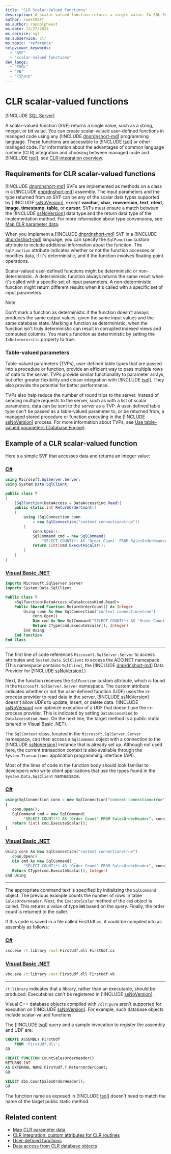 ```yaml
---
title: "CLR Scalar-Valued Functions"
description: A scalar-valued function returns a single value. In SQL Server CLR integration, you can write scalar-valued user-defined functions in managed code.
author: rwestMSFT
ms.author: randolphwest
ms.date: 12/27/2024
ms.service: sql
ms.subservice: clr
ms.topic: "reference"
helpviewer_keywords:
  - "SVF"
  - "scalar-valued functions"
dev_langs:
  - "TSQL"
  - "VB"
  - "CSharp"
---
```

# CLR scalar-valued functions

[!INCLUDE [SQL Server](../../includes/applies-to-version/sqlserver.md)]

A scalar-valued function (SVF) returns a single value, such as a string, integer, or bit value. You can create scalar-valued user-defined functions in managed code using any [!INCLUDE [dnprdnshort-md](../../includes/dnprdnshort-md.md)] programming language. These functions are accessible to [!INCLUDE [tsql](../../includes/tsql-md.md)] or other managed code. For information about the advantages of common language runtime (CLR) integration and choosing between managed code and [!INCLUDE [tsql](../../includes/tsql-md.md)], see [CLR integration overview](../clr-integration/clr-integration-overview.md).

## Requirements for CLR scalar-valued functions

[!INCLUDE [dnprdnshort-md](../../includes/dnprdnshort-md.md)] SVFs are implemented as methods on a class in a [!INCLUDE [dnprdnshort-md](../../includes/dnprdnshort-md.md)] assembly. The input parameters and the type returned from an SVF can be any of the scalar data types supported by [!INCLUDE [ssNoVersion](../../includes/ssnoversion-md.md)], except **varchar**, **char**, **rowversion**, **text**, **ntext**, **image**, **timestamp**, **table**, or **cursor**. SVFs must ensure a match between the [!INCLUDE [ssNoVersion](../../includes/ssnoversion-md.md)] data type and the return data type of the implementation method. For more information about type conversions, see [Map CLR parameter data](../clr-integration-database-objects-types-net-framework/mapping-clr-parameter-data.md).

When you implement a [!INCLUDE [dnprdnshort-md](../../includes/dnprdnshort-md.md)] SVF in a [!INCLUDE [dnprdnshort-md](../../includes/dnprdnshort-md.md)] language, you can specify the `SqlFunction` custom attribute to include additional information about the function. The `SqlFunction` attribute indicates whether or not the function accesses or modifies data, if it's deterministic, and if the function involves floating point operations.

Scalar-valued user-defined functions might be deterministic or non-deterministic. A deterministic function always returns the same result when it's called with a specific set of input parameters. A non-deterministic function might return different results when it's called with a specific set of input parameters.

> [!NOTE]  
> Don't mark a function as deterministic if the function doesn't always produces the same output values, given the same input values and the same database state. Marking a function as deterministic, when the function isn't truly deterministic can result in corrupted indexed views and computed columns. You mark a function as deterministic by setting the `IsDeterministic` property to true.

### Table-valued parameters

Table-valued parameters (TVPs), user-defined table types that are passed into a procedure or function, provide an efficient way to pass multiple rows of data to the server. TVPs provide similar functionality to parameter arrays, but offer greater flexibility and closer integration with [!INCLUDE [tsql](../../includes/tsql-md.md)]. They also provide the potential for better performance.

TVPs also help reduce the number of round trips to the server. Instead of sending multiple requests to the server, such as with a list of scalar parameters, data can be sent to the server as a TVP. A user-defined table type can't be passed as a table-valued parameter to, or be returned from, a managed stored procedure or function executing in the [!INCLUDE [ssNoVersion](../../includes/ssnoversion-md.md)] process. For more information about TVPs, see [Use table-valued parameters (Database Engine)](../tables/use-table-valued-parameters-database-engine.md).

## Example of a CLR scalar-valued function

Here's a simple SVF that accesses data and returns an integer value:

### [C#](#tab/csharp)

```csharp
using Microsoft.SqlServer.Server;
using System.Data.SqlClient;

public class T
{
    [SqlFunction(DataAccess = DataAccessKind.Read)]
    public static int ReturnOrderCount()
    {
        using (SqlConnection conn
            = new SqlConnection("context connection=true"))
        {
            conn.Open();
            SqlCommand cmd = new SqlCommand(
                "SELECT COUNT(*) AS 'Order Count' FROM SalesOrderHeader", conn);
            return (int)cmd.ExecuteScalar();
        }
    }
}
```

### [Visual Basic .NET](#tab/vb)

```vb
Imports Microsoft.SqlServer.Server
Imports System.Data.SqlClient

Public Class T
    <SqlFunction(DataAccess:=DataAccessKind.Read)> _
    Public Shared Function ReturnOrderCount() As Integer
        Using conn As New SqlConnection("context connection=true")
            conn.Open()
            Dim cmd As New SqlCommand("SELECT COUNT(*) AS 'Order Count' FROM SalesOrderHeader", conn)
            Return CType(cmd.ExecuteScalar(), Integer)
        End Using
    End Function
End Class
```

---

The first line of code references `Microsoft.SqlServer.Server` to access attributes and `System.Data.SqlClient` to access the ADO.NET namespace. (This namespace contains `SqlClient`, the [!INCLUDE [dnprdnshort-md](../../includes/dnprdnshort-md.md)] Data Provider for [!INCLUDE [ssNoVersion](../../includes/ssnoversion-md.md)].)

Next, the function receives the `SqlFunction` custom attribute, which is found in the `Microsoft.SqlServer.Server` namespace. The custom attribute indicates whether or not the user-defined function (UDF) uses the in-process provider to read data in the server. [!INCLUDE [ssNoVersion](../../includes/ssnoversion-md.md)] doesn't allow UDFs to update, insert, or delete data. [!INCLUDE [ssNoVersion](../../includes/ssnoversion-md.md)] can optimize execution of a UDF that doesn't use the in-process provider. This is indicated by setting `DataAccessKind` to `DataAccessKind.None`. On the next line, the target method is a public static (shared in Visual Basic .NET).

The `SqlContext` class, located in the `Microsoft.SqlServer.Server` namespace, can then access a `SqlCommand` object with a connection to the [!INCLUDE [ssNoVersion](../../includes/ssnoversion-md.md)] instance that is already set up. Although not used here, the current transaction context is also available through the `System.Transactions` application programming interface (API).

Most of the lines of code in the function body should look familiar to developers who write client applications that use the types found in the `System.Data.SqlClient` namespace.

### [C#](#tab/csharp)

```sql
using(SqlConnection conn = new SqlConnection("context connection=true"))
{
   conn.Open();
   SqlCommand cmd = new SqlCommand(
        "SELECT COUNT(*) AS 'Order Count' FROM SalesOrderHeader", conn);
   return (int) cmd.ExecuteScalar();
}
```

### [Visual Basic .NET](#tab/vb)

```vb
Using conn As New SqlConnection("context connection=true")
   conn.Open()
   Dim cmd As New SqlCommand( _
        "SELECT COUNT(*) AS 'Order Count' FROM SalesOrderHeader", conn)
   Return CType(cmd.ExecuteScalar(), Integer)
End Using
```

---

The appropriate command text is specified by initializing the `SqlCommand` object. The previous example counts the number of rows in table `SalesOrderHeader`. Next, the `ExecuteScalar` method of the `cmd` object is called. This returns a value of type **int** based on the query. Finally, the order count is returned to the caller.

If this code is saved in a file called FirstUdf.cs, it could be compiled into as assembly as follows:

### [C#](#tab/csharp)

```cmd
csc.exe /t:library /out:FirstUdf.dll FirstUdf.cs
```

### [Visual Basic .NET](#tab/vb)

```cmd
vbc.exe /t:library /out:FirstUdf.dll FirstUdf.vb
```

---

`/t:library` indicates that a library, rather than an executable, should be produced. Executables can't be registered in [!INCLUDE [ssNoVersion](../../includes/ssnoversion-md.md)].

Visual C++ database objects compiled with `/clr:pure` aren't supported for execution on [!INCLUDE [ssNoVersion](../../includes/ssnoversion-md.md)]. For example, such database objects include scalar-valued functions.

The [!INCLUDE [tsql](../../includes/tsql-md.md)] query and a sample invocation to register the assembly and UDF are:

```sql
CREATE ASSEMBLY FirstUdf
    FROM 'FirstUdf.dll';
GO

CREATE FUNCTION CountSalesOrderHeader()
RETURNS INT
AS EXTERNAL NAME FirstUdf.T.ReturnOrderCount;
GO

SELECT dbo.CountSalesOrderHeader();
GO
```

The function name as exposed in [!INCLUDE [tsql](../../includes/tsql-md.md)] doesn't need to match the name of the target public static method.

## Related content

- [Map CLR parameter data](../clr-integration-database-objects-types-net-framework/mapping-clr-parameter-data.md)
- [CLR integration: custom attributes for CLR routines](../clr-integration/database-objects/clr-integration-custom-attributes-for-clr-routines.md)
- [User-defined functions](../user-defined-functions/user-defined-functions.md)
- [Data access from CLR database objects](../clr-integration/data-access/data-access-from-clr-database-objects.md)
